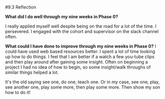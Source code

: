#9.3 Reflection


**What did I do well through my nine weeks in Phase 0?**

I really applied myself well despite being on the road for a lot of the time.
I persevered. I engaged with the cohort and supervisor on the slack channel often.

**What could I have done to improve through my nine weeks in Phase 0?**
I could have used web based resources better. I spent a lot of time looking up how to do things. I feel that I am better if a watch a few you-tube clips and then play around after gaining some insight. Often on beginning a project I had no idea of how to begin, so some insight/walk throughs of similar things helped a lot.

It's the old saying see one, do one, teach one. Or in my case, see one, play, see another one, play some more, then play some more. Then show my son how to do it!
